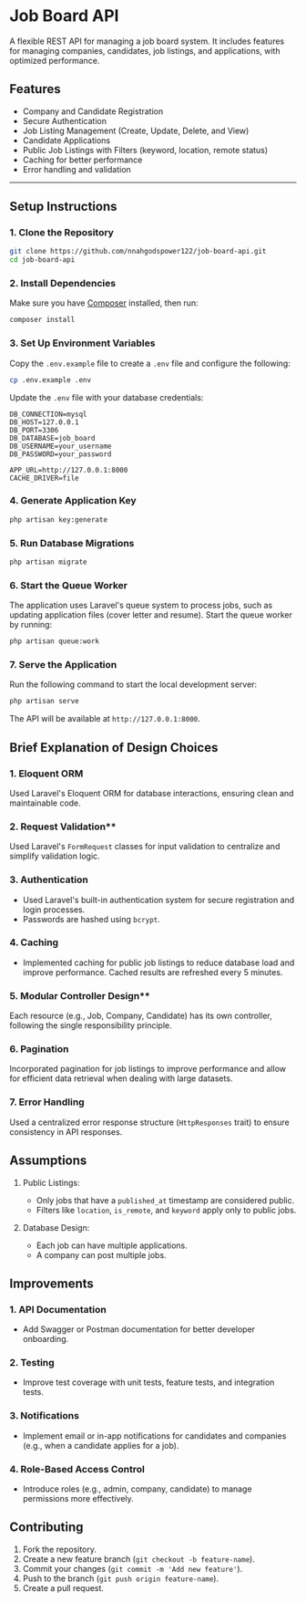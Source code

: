 # Job Board API

A flexible REST API for managing a job board system. It includes features for managing companies, candidates, job listings, and applications, with optimized performance.


## Features
- Company and Candidate Registration
- Secure Authentication
- Job Listing Management (Create, Update, Delete, and View)
- Candidate Applications
- Public Job Listings with Filters (keyword, location, remote status)
- Caching for better performance
- Error handling and validation

---

## Setup Instructions

### 1. Clone the Repository
```bash
git clone https://github.com/nnahgodspower122/job-board-api.git
cd job-board-api
```

### 2. Install Dependencies
Make sure you have [Composer](https://getcomposer.org/) installed, then run:
```bash
composer install
```

### 3. Set Up Environment Variables
Copy the `.env.example` file to create a `.env` file and configure the following:
```bash
cp .env.example .env
```
Update the `.env` file with your database credentials:
```env
DB_CONNECTION=mysql
DB_HOST=127.0.0.1
DB_PORT=3306
DB_DATABASE=job_board
DB_USERNAME=your_username
DB_PASSWORD=your_password

APP_URL=http://127.0.0.1:8000
CACHE_DRIVER=file
```

### 4. Generate Application Key
```bash
php artisan key:generate
```

### 5. Run Database Migrations
```bash
php artisan migrate
```

### **6. Start the Queue Worker**
The application uses Laravel's queue system to process jobs, such as updating application files (cover letter and resume). Start the queue worker by running:
```bash
php artisan queue:work
```

### 7. Serve the Application
Run the following command to start the local development server:
```bash
php artisan serve
```

The API will be available at `http://127.0.0.1:8000`.



## Brief Explanation of Design Choices

### 1. Eloquent ORM
Used Laravel's Eloquent ORM for database interactions, ensuring clean and maintainable code.

### 2. Request Validation**
Used Laravel's `FormRequest` classes for input validation to centralize and simplify validation logic.

### 3. Authentication
- Used Laravel's built-in authentication system for secure registration and login processes.
- Passwords are hashed using `bcrypt`.

### 4. Caching
- Implemented caching for public job listings to reduce database load and improve performance. Cached results are refreshed every 5 minutes.

### 5. Modular Controller Design**
Each resource (e.g., Job, Company, Candidate) has its own controller, following the single responsibility principle.

### 6. Pagination
Incorporated pagination for job listings to improve performance and allow for efficient data retrieval when dealing with large datasets.

### 7. Error Handling
Used a centralized error response structure (`HttpResponses` trait) to ensure consistency in API responses.


## Assumptions

1. Public Listings:
   - Only jobs that have a `published_at` timestamp are considered public.
   - Filters like `location`, `is_remote`, and `keyword` apply only to public jobs.

2. Database Design:
   - Each job can have multiple applications.
   - A company can post multiple jobs.


## Improvements

### 1. API Documentation
- Add Swagger or Postman documentation for better developer onboarding.

### 2. Testing
- Improve test coverage with unit tests, feature tests, and integration tests.

### 3. Notifications
- Implement email or in-app notifications for candidates and companies (e.g., when a candidate applies for a job).

### 4. Role-Based Access Control
- Introduce roles (e.g., admin, company, candidate) to manage permissions more effectively.


## Contributing
1. Fork the repository.
2. Create a new feature branch (`git checkout -b feature-name`).
3. Commit your changes (`git commit -m 'Add new feature'`).
4. Push to the branch (`git push origin feature-name`).
5. Create a pull request.

